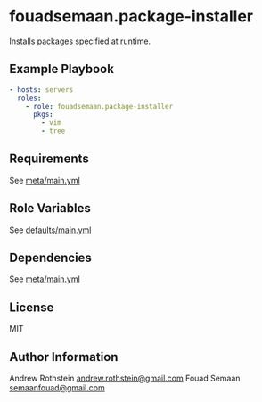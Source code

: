 fouadsemaan.package-installer
=========

Installs packages specified at runtime.

Example Playbook
----------------

```yml
- hosts: servers
  roles:
    - role: fouadsemaan.package-installer 
      pkgs:
        - vim
        - tree
```

Requirements
------------

See [meta/main.yml](meta/main.yml)

Role Variables
--------------

See [defaults/main.yml](defaults/main.yml)

Dependencies
------------

See [meta/main.yml](meta/main.yml)

License
-------

MIT

Author Information
------------------

Andrew Rothstein <andrew.rothstein@gmail.com>
Fouad Semaan <semaanfouad@gmail.com>
